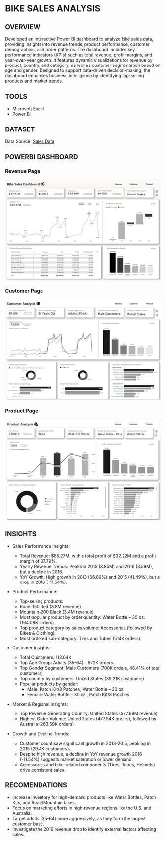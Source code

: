 # BIKE SALES ANALYSIS

## OVERVIEW
Developed an interactive Power BI dashboard to analyze bike sales data, providing insights into revenue trends, product performance, customer demographics, and order patterns. The dashboard includes key performance indicators (KPIs) such as total revenue, profit margins, and year-over-year growth. It features dynamic visualizations for revenue by product, country, and category, as well as customer segmentation based on age and gender. Designed to support data-driven decision-making, the dashboard enhances business intelligence by identifying top-selling products and market trends.

## TOOLS

* Microsoft Excel
* Power BI

## DATASET

Data Source: [Sales Data ](https://www.kaggle.com/datasets/jehanzaibbhatti/sales-data)

## POWERBI DASHBOARD
### Revenue Page
![Revenue](https://github.com/yanraze/Bike-Sales-Dashboard/blob/main/Revenue%20Analysis.png)
### Customer Page
![Customer](https://github.com/yanraze/Bike-Sales-Dashboard/blob/main/Customer%20Analysis.png)
### Product Page
![Product](https://github.com/yanraze/Bike-Sales-Dashboard/blob/main/Product%20Analysis.png)

## INSIGHTS

- Sales Performance Insights:
  - Total Revenue: $85.27M, with a total profit of $32.22M and a profit margin of 37.79%.
  - Yearly Revenue Trends: Peaks in 2015 (3.85M) and 2016 (3.59M), but a decline in 2016.
  - YoY Growth: High growth in 2013 (66.09%) and 2015 (41.49%), but a drop in 2016 (-11.54%).
    
- Product Performance:
  - Top-selling products:
  - Road-150 Red (3.8M revenue)
  - Mountain-200 Black (3.4M revenue)
  - Most popular product by order quantity: Water Bottle – 30 oz. (164.09K orders)
  - Top product category by sales volume: Accessories (followed by Bikes & Clothing).
  - Most ordered sub-category: Tires and Tubes (514K orders).
    
- Customer Insights:
  - Total Customers: 113.04K
  - Top Age Group: Adults (35-64) – 672K orders
  - Top Gender Segment: Male Customers (700K orders, 48.41% of total customers)
  - Top country by customers: United States (39.21K customers)
  - Popular products by gender:
    - Male: Patch Kit/8 Patches, Water Bottle – 30 oz.
    - Female: Water Bottle – 30 oz., Patch Kit/8 Patches

- Market & Regional Insights:
  - Top Revenue Generating Country: United States ($27.98M revenue)
  - Highest Order Volume: United States (477.54K orders), followed by Australia (263.59K orders)

- Growth and Decline Trends:
  - Customer count saw significant growth in 2013-2015, peaking in 2015 (29.4K customers).
  - Despite high revenue, a decline in YoY revenue growth 2016 (-11.54%) suggests market saturation or lower demand.
  - Accessories and bike-related components (Tires, Tubes, Helmets) drive consistent sales.

## RECOMENDATIONS

- Increase inventory for high-demand products like Water Bottles, Patch Kits, and Road/Mountain bikes.
- Focus on marketing efforts in high-revenue regions like the U.S. and Australia.
- Target adults (35-64) more aggressively, as they form the largest customer base.
- Investigate the 2016 revenue drop to identify external factors affecting sales.
